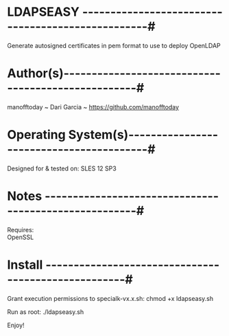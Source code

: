 # LDAPSEASY --------------------------------------------------#
Generate autosigned certificates in pem format to use to deploy OpenLDAP

# Author(s)---------------------------------------------------#
manofftoday ~ Dari Garcia ~ https://github.com/manofftoday

# Operating System(s)-----------------------------------------#
Designed for & tested on: SLES 12 SP3

# Notes ------------------------------------------------------#
Requires:                                                 
OpenSSL

# Install ----------------------------------------------------#
Grant execution permissions to specialk-vx.x.sh:
  chmod +x ldapseasy.sh
  
Run as root:
  ./ldapseasy.sh
  
Enjoy!
